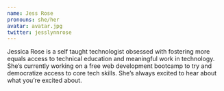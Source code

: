 ```yaml
---
name: Jess Rose
pronouns: she/her
avatar: avatar.jpg
twitter: jesslynnrose
---
```


Jessica Rose is a self taught technologist obsessed with fostering more equals access to technical education and meaningful work in technology. She’s currently working on a free web development bootcamp to try and democratize access to core tech skills. She’s always excited to hear about what you’re excited about.
